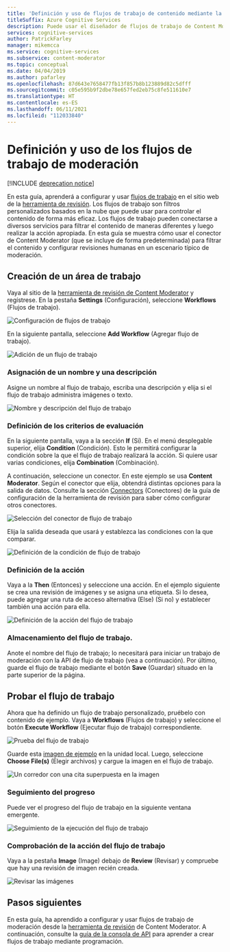 ```yaml
---
title: 'Definición y uso de flujos de trabajo de contenido mediante la herramienta de revisión: Content Moderator'
titleSuffix: Azure Cognitive Services
description: Puede usar el diseñador de flujos de trabajo de Content Moderator para definir flujos de trabajo y umbrales personalizados en función de las directivas de contenido.
services: cognitive-services
author: PatrickFarley
manager: mikemcca
ms.service: cognitive-services
ms.subservice: content-moderator
ms.topic: conceptual
ms.date: 04/04/2019
ms.author: pafarley
ms.openlocfilehash: 87d643e7658477fb13f857b8b123889d82c5dfff
ms.sourcegitcommit: c05e595b9f2dbe78e657fed2eb75c8fe511610e7
ms.translationtype: HT
ms.contentlocale: es-ES
ms.lasthandoff: 06/11/2021
ms.locfileid: "112033840"
---
```

# <a name="define-and-use-moderation-workflows"></a>Definición y uso de los flujos de trabajo de moderación

[!INCLUDE [deprecation notice](../includes/tool-deprecation.md)]

En esta guía, aprenderá a configurar y usar [flujos de trabajo](../review-api.md#workflows) en el sitio web de la [herramienta de revisión](https://contentmoderator.cognitive.microsoft.com). Los flujos de trabajo son filtros personalizados basados en la nube que puede usar para controlar el contenido de forma más eficaz. Los flujos de trabajo pueden conectarse a diversos servicios para filtrar el contenido de maneras diferentes y luego realizar la acción apropiada. En esta guía se muestra cómo usar el conector de Content Moderator (que se incluye de forma predeterminada) para filtrar el contenido y configurar revisiones humanas en un escenario típico de moderación.

## <a name="create-a-new-workflow"></a>Creación de un área de trabajo

Vaya al sitio de la [herramienta de revisión de Content Moderator](https://contentmoderator.cognitive.microsoft.com/) y regístrese. En la pestaña **Settings** (Configuración), seleccione **Workflows** (Flujos de trabajo).

![Configuración de flujos de trabajo](images/2-workflows-0.png)

En la siguiente pantalla, seleccione **Add Workflow** (Agregar flujo de trabajo).

![Adición de un flujo de trabajo](images/2-workflows-1.png)

### <a name="assign-a-name-and-description"></a>Asignación de un nombre y una descripción

Asigne un nombre al flujo de trabajo, escriba una descripción y elija si el flujo de trabajo administra imágenes o texto.

![Nombre y descripción del flujo de trabajo](images/image-workflow-create.PNG)

### <a name="define-evaluation-criteria"></a>Definición de los criterios de evaluación

En la siguiente pantalla, vaya a la sección **If** (Si). En el menú desplegable superior, elija **Condition** (Condición). Esto le permitirá configurar la condición sobre la que el flujo de trabajo realizará la acción. Si quiere usar varias condiciones, elija **Combination** (Combinación). 

A continuación, seleccione un conector. En este ejemplo se usa **Content Moderator**. Según el conector que elija, obtendrá distintas opciones para la salida de datos. Consulte la sección [Connectors](./configure.md#connectors) (Conectores) de la guía de configuración de la herramienta de revisión para saber cómo configurar otros conectores.

![Selección del conector de flujo de trabajo](images/image-workflow-connect-to.PNG)

Elija la salida deseada que usará y establezca las condiciones con la que comparar.

![Definición de la condición de flujo de trabajo](images/image-workflow-condition.PNG)

### <a name="define-the-action"></a>Definición de la acción

Vaya a la **Then** (Entonces) y seleccione una acción. En el ejemplo siguiente se crea una revisión de imágenes y se asigna una etiqueta. Si lo desea, puede agregar una ruta de acceso alternativa (Else) (Si no) y establecer también una acción para ella.

![Definición de la acción del flujo de trabajo](images/image-workflow-action.PNG)

### <a name="save-the-workflow"></a>Almacenamiento del flujo de trabajo.

Anote el nombre del flujo de trabajo; lo necesitará para iniciar un trabajo de moderación con la API de flujo de trabajo (vea a continuación). Por último, guarde el flujo de trabajo mediante el botón **Save** (Guardar) situado en la parte superior de la página.

## <a name="test-the-workflow"></a>Probar el flujo de trabajo

Ahora que ha definido un flujo de trabajo personalizado, pruébelo con contenido de ejemplo. Vaya a **Workflows** (Flujos de trabajo) y seleccione el botón **Execute Workflow** (Ejecutar flujo de trabajo) correspondiente.

![Prueba del flujo de trabajo](images/image-workflow-execute.PNG)

Guarde esta [imagen de ejemplo](https://moderatorsampleimages.blob.core.windows.net/samples/sample2.jpg) en la unidad local. Luego, seleccione **Choose File(s)** (Elegir archivos) y cargue la imagen en el flujo de trabajo.

![Un corredor con una cita superpuesta en la imagen](images/sample-text.jpg)

### <a name="track-progress"></a>Seguimiento del progreso

Puede ver el progreso del flujo de trabajo en la siguiente ventana emergente.

![Seguimiento de la ejecución del flujo de trabajo](images/image-workflow-job.PNG)

### <a name="verify-workflow-action"></a>Comprobación de la acción del flujo de trabajo

Vaya a la pestaña **Image** (Image) debajo de **Review** (Revisar) y compruebe que hay una revisión de imagen recién creada.

![Revisar las imágenes](images/image-workflow-review.PNG)

## <a name="next-steps"></a>Pasos siguientes

En esta guía, ha aprendido a configurar y usar flujos de trabajo de moderación desde la [herramienta de revisión](https://contentmoderator.cognitive.microsoft.com) de Content Moderator. A continuación, consulte la [guía de la consola de API](../try-review-api-workflow.md) para aprender a crear flujos de trabajo mediante programación.
